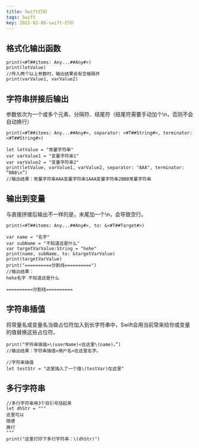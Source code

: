 ```yaml
---
title: Swift打印
tags: Swift
key: 2021-02-06-swift-打印
---
```

## 格式化输出函数
```
print(<#T##items: Any...##Any#>)  
print(letValue)
//传入两个以上参数时，输出结果会有空格隔开
print(varValue1, varValue2)    
```
## 字符串拼接后输出
参数依次为一个或多个元素、分隔符、结尾符（结尾符需要手动加个\n，否则不会自动换行）
```
print(<#T##items: Any...##Any#>, separator: <#T##String#>, terminator: <#T##String#>)

let letValue = "常量字符串"
var varValue1 = "变量字符串1"
var varValue2 = "变量字符串2"
print(letValue, varValue1, varValue2, separator: "AAA", terminator: “BBB\n”)
//输出结果：常量字符串AAA变量字符串1AAA变量字符串2BBB常量字符串
```
## 输出到变量
与直接拼接后输出不一样的是，末尾加一个\n，会导致空行。
```
print(<#T##items: Any...##Any#>, to: &<#T##Target#>)

var name = "名字"
var subName = "不知道这是什么"
var targetVarValue:String = "hehe"
print(name, subName, to: &targetVarValue)
print(targetVarValue)
print("==========分割线==========")
//输出结果：
hehe名字 不知道这是什么

==========分割线==========
```
## 字符串插值
将常量名或变量名当做占位符加入到长字符串中，Swift会用当前常来给你或变量的值替换这些占位符。
```
print("字符串插值>\(userName)<在这里\(name)。”)
//输出结果：字符串插值>用户名<在这里名字。

//字符串插值
let testStr = "这里插入了一个值\(testVar)在这里"
```
## 多行字符串
```
//多行字符串用3个双引号括起来
let dhStr = """
这里可以
随便
换行
"""
print("这里打印下多行字符串：\(dhStr)")
```